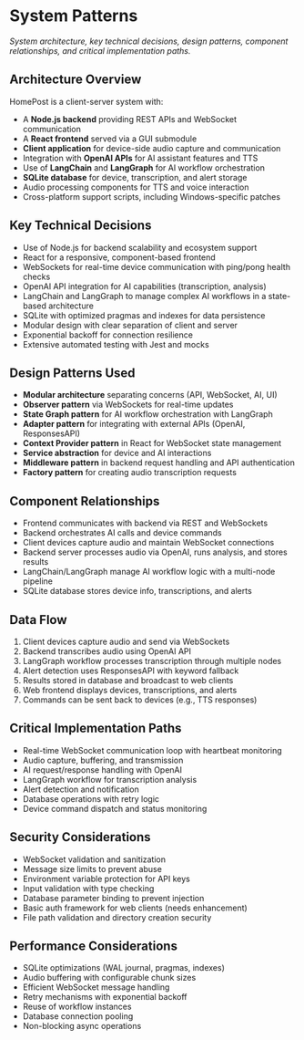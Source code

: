 # System Patterns

_System architecture, key technical decisions, design patterns, component relationships, and critical implementation paths._

## Architecture Overview
HomePost is a client-server system with:
- A **Node.js backend** providing REST APIs and WebSocket communication
- A **React frontend** served via a GUI submodule
- **Client application** for device-side audio capture and communication
- Integration with **OpenAI APIs** for AI assistant features and TTS
- Use of **LangChain** and **LangGraph** for AI workflow orchestration
- **SQLite database** for device, transcription, and alert storage
- Audio processing components for TTS and voice interaction
- Cross-platform support scripts, including Windows-specific patches

## Key Technical Decisions
- Use of Node.js for backend scalability and ecosystem support
- React for a responsive, component-based frontend
- WebSockets for real-time device communication with ping/pong health checks
- OpenAI API integration for AI capabilities (transcription, analysis)
- LangChain and LangGraph to manage complex AI workflows in a state-based architecture
- SQLite with optimized pragmas and indexes for data persistence
- Modular design with clear separation of client and server
- Exponential backoff for connection resilience
- Extensive automated testing with Jest and mocks

## Design Patterns Used
- **Modular architecture** separating concerns (API, WebSocket, AI, UI)
- **Observer pattern** via WebSockets for real-time updates
- **State Graph pattern** for AI workflow orchestration with LangGraph
- **Adapter pattern** for integrating with external APIs (OpenAI, ResponsesAPI)
- **Context Provider pattern** in React for WebSocket state management
- **Service abstraction** for device and AI interactions
- **Middleware pattern** in backend request handling and API authentication
- **Factory pattern** for creating audio transcription requests

## Component Relationships
- Frontend communicates with backend via REST and WebSockets
- Backend orchestrates AI calls and device commands
- Client devices capture audio and maintain WebSocket connections
- Backend server processes audio via OpenAI, runs analysis, and stores results
- LangChain/LangGraph manage AI workflow logic with a multi-node pipeline
- SQLite database stores device info, transcriptions, and alerts

## Data Flow
1. Client devices capture audio and send via WebSockets
2. Backend transcribes audio using OpenAI API
3. LangGraph workflow processes transcription through multiple nodes
4. Alert detection uses ResponsesAPI with keyword fallback
5. Results stored in database and broadcast to web clients
6. Web frontend displays devices, transcriptions, and alerts
7. Commands can be sent back to devices (e.g., TTS responses)

## Critical Implementation Paths
- Real-time WebSocket communication loop with heartbeat monitoring
- Audio capture, buffering, and transmission
- AI request/response handling with OpenAI
- LangGraph workflow for transcription analysis
- Alert detection and notification
- Database operations with retry logic
- Device command dispatch and status monitoring

## Security Considerations
- WebSocket validation and sanitization
- Message size limits to prevent abuse
- Environment variable protection for API keys
- Input validation with type checking
- Database parameter binding to prevent injection
- Basic auth framework for web clients (needs enhancement)
- File path validation and directory creation security

## Performance Considerations
- SQLite optimizations (WAL journal, pragmas, indexes)
- Audio buffering with configurable chunk sizes
- Efficient WebSocket message handling
- Retry mechanisms with exponential backoff
- Reuse of workflow instances
- Database connection pooling
- Non-blocking async operations
